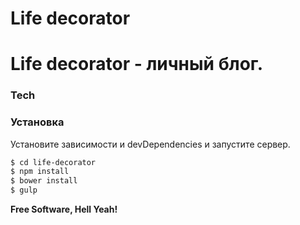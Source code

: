# Life decorator 


# Life decorator - личный блог.

### Tech

### Установка

Установите зависимости и devDependencies и запустите сервер.

```sh
$ cd life-decorator
$ npm install 
$ bower install
$ gulp
```

**Free Software, Hell Yeah!**

